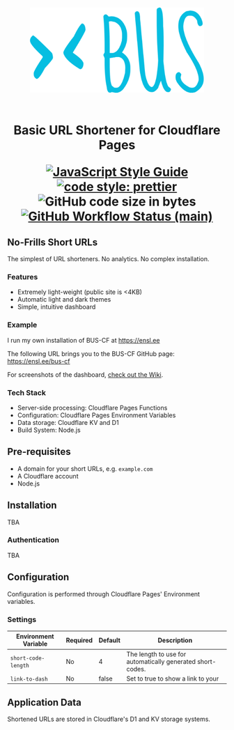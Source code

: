<h1 align="center">
<img src="src/assets/img/logo.svg" alt="BUS logo" height="196" width="400"><br/><br/>

Basic URL Shortener for Cloudflare Pages

[![JavaScript Style Guide](https://img.shields.io/badge/code_style-standard-brightgreen.svg?style=flat-square)](https://standardjs.com)
[![code style: prettier](https://img.shields.io/badge/code_style-prettier-ff69b4.svg?style=flat-square)](https://prettier.io)
![GitHub code size in bytes](https://img.shields.io/github/languages/code-size/aensley/bus-cf?style=flat-square)
[![GitHub Workflow Status (main)](https://img.shields.io/github/workflow/status/aensley/bus-cf/ci/main?style=flat-square)](https://github.com/aensley/bus/actions/workflows/ci.yml?query=branch%3Amain)

</h1>

## No-Frills Short URLs

The simplest of URL shorteners. No analytics. No complex installation.

### Features

- Extremely light-weight (public site is <4KB)
- Automatic light and dark themes
- Simple, intuitive dashboard

### Example

I run my own installation of BUS-CF at <https://ensl.ee>

The following URL brings you to the BUS-CF GitHub page: <https://ensl.ee/bus-cf>

For screenshots of the dashboard, [check out the Wiki](https://github.com/aensley/bus-cf/wiki).

### Tech Stack

- Server-side processing: Cloudflare Pages Functions
- Configuration: Cloudflare Pages Environment Variables
- Data storage: Cloudflare KV and D1
- Build System: Node.js

## Pre-requisites

- A domain for your short URLs, e.g. `example.com`
- A Cloudflare account
- Node.js

## Installation

TBA

### Authentication

TBA

## Configuration

Configuration is performed through Cloudflare Pages' Environment variables.

### Settings

| Environment Variable | Required | Default | Description                                                |
| -------------------- | -------- | ------- | ---------------------------------------------------------- |
| `short-code-length`  | No       | 4       | The length to use for automatically generated short-codes. |
| `link-to-dash`       | No       | false   | Set to true to show a link to your                         |

## Application Data

Shortened URLs are stored in Cloudflare's D1 and KV storage systems.
